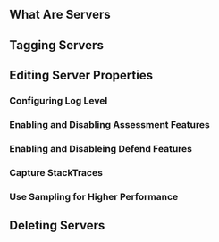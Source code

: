 <!--
title: "Overview of Servers"
description: "Overview of servers/agents within TeamServer"
tags: "TeamServer server"
-->

## What Are Servers

## Tagging Servers

## Editing Server Properties


### Configuring Log Level


### Enabling and Disabling Assessment Features


### Enabling and Disableing Defend Features


### Capture StackTraces


### Use Sampling for Higher Performance


## Deleting Servers
